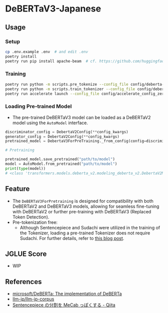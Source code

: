 # DeBERTaV3-Japanese

## Usage
### Setup
```sh
cp .env.example .env  # and edit .env
poetry install
poetry run pip install apache-beam  # cf. https://github.com/huggingface/datasets/issues/5613
```
### Training
```sh
poetry run python -m scripts.pre_tokenize --config_file config/deberta-v3-xsmall.yaml
poetry run python -m scripts.train_tokenizer --config_file config/deberta-v3-xsmall.yaml
poetry run accelerate launch --config_file config/accelerate_config_zero2.yaml -m scripts.train_model --config_file config/deberta-v3-xsmall.yaml
```

### Loading Pre-trained Model
- The pre-trained DeBERTaV3 model can be loaded as a DeBERTaV2 model using the `AutoModel` interface.
```python
discriminator_config = DebertaV2Config(**config_kwargs)
generator_config = DebertaV2Config(**config_kwargs)
pretrained_model = DebertaV3ForPreTraining._from_config(config=discriminator_config, generator_config=generator_config)

# Pretraining

pretrained_model.save_pretrained("path/to/model")
model = AutoModel.from_pretrained("path/to/model")
print(type(model))
# <class 'transformers.models.deberta_v2.modeling_deberta_v2.DebertaV2Model'>
```

## Feature
- The `DeBERTaV3ForPretraining` is designed for compatibility with both DeBERTaV2 and DeBERTaV3 models, allowing for seamless fine-tuning with DeBERTaV2 or further pre-training with DeBERTaV3 (Replaced Token Detection).
- Pre-tokenization free:
  - Although Sentencepiece and Sudachi were utilized in the training of the Tokenizer, loading a pre-trained Tokenizer does not require Sudachi. For further details, refer to [this blog post](https://qiita.com/taku910/items/fbaeab4684665952d5a9).

## JGLUE Score
- WIP

## References
- [microsoft/DeBERTa: The implementation of DeBERTa](https://github.com/microsoft/DeBERTa)
- [llm-jp/llm-jp-corpus](https://github.com/llm-jp/llm-jp-corpus)
- [Sentencepiece の分割を MeCab っぽくする - Qiita](https://qiita.com/taku910/items/fbaeab4684665952d5a9)
